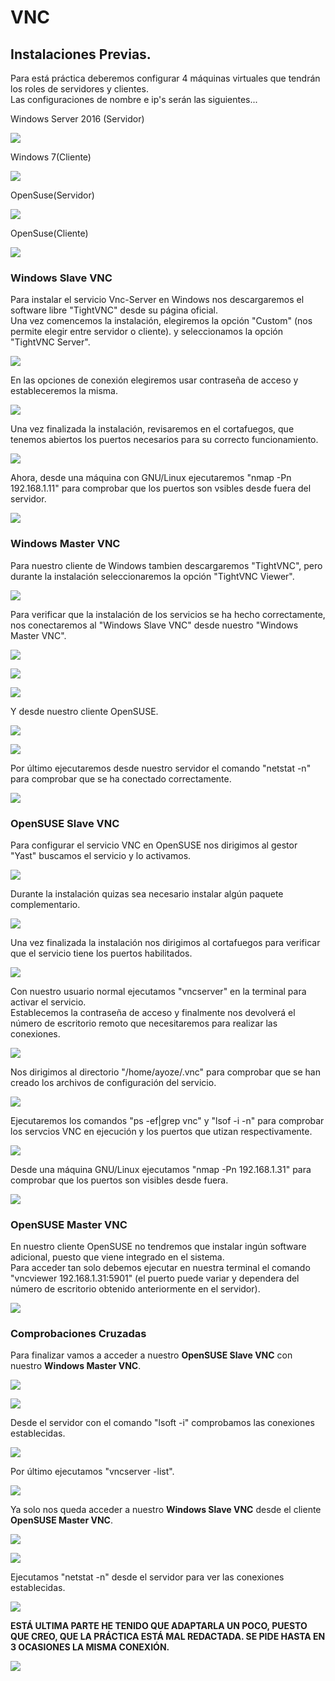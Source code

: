 
# VNC

## Instalaciones Previas.

Para está práctica deberemos configurar 4 máquinas virtuales que tendrán los roles de servidores y clientes.  
Las configuraciones de nombre e ip's serán las siguientes...  

Windows Server 2016 (Servidor)

![](01.JPG)

Windows 7(Cliente)

![](02.JPG)

OpenSuse(Servidor)

![](04.JPG)

OpenSuse(Cliente)

![](03.JPG)

### Windows Slave VNC

Para instalar el servicio Vnc-Server en Windows nos descargaremos el software libre "TightVNC" desde su página oficial.  
Una vez comencemos la instalación, elegiremos la opción "Custom" (nos permite elegir entre servidor o cliente).
 y seleccionamos la opción "TightVNC Server".  

 ![](1.JPG)

 En las opciones de conexión elegiremos usar contraseña de acceso y estableceremos la misma.

 ![](5.JPG)

Una vez finalizada la instalación, revisaremos en el cortafuegos, que tenemos abiertos los puertos necesarios para su correcto funcionamiento.  


![](2.JPG)

Ahora, desde una máquina con GNU/Linux ejecutaremos "nmap -Pn 192.168.1.11" para comprobar que los puertos son vsibles desde fuera del servidor.

![](3.JPG)

### Windows Master VNC

Para nuestro cliente de Windows tambien descargaremos "TightVNC", pero durante la instalación seleccionaremos la opción "TightVNC Viewer".   

![](4.JPG)

Para verificar que la instalación de los servicios se ha hecho correctamente, nos conectaremos al "Windows Slave VNC" desde nuestro "Windows Master VNC".

![](6.JPG)

![](7.JPG)

![](9.JPG)

Y desde nuestro cliente OpenSUSE.

![](10.JPG)

![](11.JPG)

Por último ejecutaremos desde nuestro servidor el comando "netstat -n" para comprobar que se ha conectado correctamente.

![](30.JPG)

### OpenSUSE Slave VNC

Para configurar el servicio VNC en OpenSUSE nos dirigimos al gestor "Yast" buscamos el servicio y lo activamos.

![](12.JPG)

Durante la instalación quizas sea necesario instalar algún paquete complementario.

![](13.JPG)

Una vez finalizada la instalación nos dirigimos al cortafuegos para verificar que el servicio tiene los puertos habilitados.

![](14.JPG)

Con nuestro usuario normal ejecutamos "vncserver" en la terminal para activar el servicio.   
Establecemos la contraseña de acceso y finalmente nos devolverá el número de escritorio remoto que necesitaremos para realizar las conexiones.

![](15.JPG)

Nos dirigimos al directorio "/home/ayoze/.vnc" para comprobar que se han creado los archivos de configuración del servicio.

![](16.JPG)

Ejecutaremos los comandos "ps -ef|grep vnc" y "lsof -i -n" para comprobar los servcios VNC en ejecución y los puertos que utizan respectivamente.

![](17.JPG)

Desde una máquina GNU/Linux ejecutamos "nmap -Pn 192.168.1.31" para comprobar que los puertos son visibles desde fuera.

![](18.JPG)

### OpenSUSE Master VNC

En nuestro cliente OpenSUSE no tendremos que instalar  ingún software adicional, puesto que viene integrado en el sistema.  
Para acceder tan solo debemos ejecutar en nuestra terminal el comando "vncviewer 192.168.1.31:5901" (el puerto puede variar y dependera del número de escritorio obtenido anteriormente en el servidor).

![](19.JPG)

### Comprobaciones Cruzadas

Para finalizar vamos a acceder a nuestro **OpenSUSE Slave VNC** con nuestro **Windows Master VNC**.

![](20.JPG)

![](21.JPG)

Desde el servidor con el comando "lsoft -i" comprobamos las conexiones establecidas.

![](22.JPG)

Por último ejecutamos "vncserver -list".

![](23.JPG)

Ya solo nos queda acceder a nuestro **Windows Slave VNC** desde el cliente **OpenSUSE Master VNC**.

![](24.JPG)

![](25.JPG)

Ejecutamos "netstat -n" desde el servidor para ver las conexiones establecidas.

![](30.JPG)

**ESTÁ ULTIMA PARTE HE TENIDO QUE ADAPTARLA UN POCO, PUESTO QUE CREO, QUE LA PRÁCTICA ESTÁ MAL REDACTADA. SE PIDE HASTA EN 3 OCASIONES LA MISMA CONEXIÓN.**

![](40.JPG)
